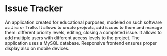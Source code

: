 # Issue Tracker
An application created for educational purposes, modeled on such software as Jira or Trello. 
It allows to create projects, add issues to them and manage them: different priority levels, editing, closing a completed issue.
It allows to add multiple users with different access levels to the project. The application uses a MySQL database.
Responsive frontend ensures proper display also on mobile devices.
